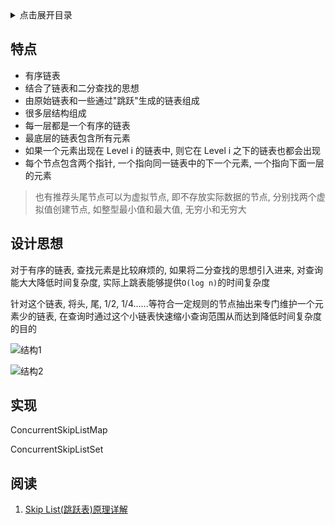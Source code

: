 <details>
<summary>点击展开目录</summary>
<!-- TOC -->

- [特点](#特点)
- [设计思想](#设计思想)
- [实现](#实现)
- [阅读](#阅读)

<!-- /TOC -->
</details>


## 特点

* 有序链表
* 结合了链表和二分查找的思想
* 由原始链表和一些通过"跳跃"生成的链表组成
* 很多层结构组成
* 每一层都是一个有序的链表
* 最底层的链表包含所有元素
* 如果一个元素出现在 Level i 的链表中, 则它在 Level i 之下的链表也都会出现
* 每个节点包含两个指针, 一个指向同一链表中的下一个元素, 一个指向下面一层的元素

> 也有推荐头尾节点可以为虚拟节点, 即不存放实际数据的节点, 分别找两个虚拟值创建节点, 如整型最小值和最大值, 无穷小和无穷大

## 设计思想

对于有序的链表, 查找元素是比较麻烦的, 如果将二分查找的思想引入进来, 对查询能大大降低时间复杂度, 实际上跳表能够提供`O(log n)`的时间复杂度

针对这个链表, 将头, 尾, 1/2, 1/4......等符合一定规则的节点抽出来专门维护一个元素少的链表, 在查询时通过这个小链表快速缩小查询范围从而达到降低时间复杂度的目的

![结构1](https://gitee.com/LuVx/img/raw/master/algorithm/skiplist_1.png)

![结构2](https://gitee.com/LuVx/img/raw/master/algorithm/skiplist.jpg)

## 实现


ConcurrentSkipListMap

ConcurrentSkipListSet


## 阅读

1. [Skip List(跳跃表)原理详解](https://my.oschina.net/ljc94/blog/807388)